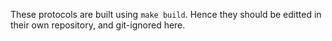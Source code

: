 These protocols are built using `make build`.
Hence they should be editted in their own
repository, and git-ignored here.